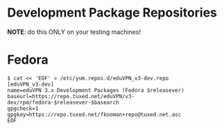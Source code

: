 # Development Package Repositories

**NOTE**: do this ONLY on your testing machines!

# Fedora

```
$ cat << 'EOF' > /etc/yum.repos.d/eduVPN_v3-dev.repo
[eduVPN_v3-dev]
name=eduVPN 3.x Development Packages (Fedora $releasever)
baseurl=https://repo.tuxed.net/eduVPN/v3-dev/rpm/fedora-$releasever-$basearch
gpgcheck=1
gpgkey=https://repo.tuxed.net/fkooman+repo@tuxed.net.asc
EOF
```
